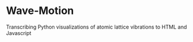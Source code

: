 # Wave-Motion
Transcribing Python visualizations of atomic lattice vibrations to HTML and Javascript